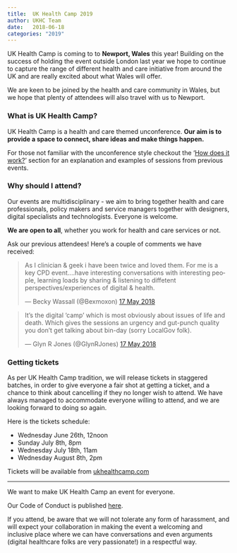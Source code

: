 ```yaml
---
title:  UK Health Camp 2019
author: UKHC Team
date:   2018-06-18
categories: "2019"
---
```

UK Health Camp is coming to to **Newport, Wales** this year! Building on the success of holding the event outside London last year we hope to continue to capture the range of different health and care initiative from around the UK and are really excited about what Wales will offer.

We are keen to be joined by the health and care community in Wales, but we hope that plenty of attendees will also travel with us to Newport.

### What is UK Health Camp?

UK Health Camp is a health and care themed unconference. **Our aim is to provide a space to connect, share ideas and make things happen.**

For those not familiar with the unconference style checkout the ‘[How does it work?](/#how-does-it-work)’ section for an explanation and examples of sessions from previous events.

### Why should I attend?

Our events are multidisciplinary - we aim to bring together health and care professionals, policy makers and service managers together with designers, digital specialists and technologists. Everyone is welcome.

**We are open to all**, whether you work for health and care services or not.

Ask our previous attendees! Here’s a couple of comments we have received:

<blockquote class="twitter-tweet" data-conversation="none" data-lang="en-gb"><p lang="en" dir="ltr">As I clinician &amp; geek i have been twice and loved them. For me is a key CPD event....have interesting conversations with interesting people, learning loads by sharing &amp; listening to diffetent perspectives/experiences of digital &amp; health.</p>&mdash; Becky Wassall (@Bexmoxon) <a href="https://twitter.com/Bexmoxon/status/997015337102139393?ref_src=twsrc%5Etfw">17 May 2018</a></blockquote>

<blockquote class="twitter-tweet" data-conversation="none" data-lang="en-gb"><p lang="en" dir="ltr">It’s the digital ‘camp’ which is most obviously about issues of life and death. Which gives the sessions an urgency and gut-punch quality you don’t get talking about bin-day (sorry LocalGov folk).</p>&mdash; Glyn R Jones (@GlynRJones) <a href="https://twitter.com/GlynRJones/status/997248721875156992?ref_src=twsrc%5Etfw">17 May 2018</a></blockquote>

### Getting tickets

As per UK Health Camp tradition, we will release tickets in staggered batches, in order to give everyone a fair shot at getting a ticket, and a chance to think about cancelling if they no longer wish to attend. We have always managed to accommodate everyone willing to attend, and we are looking forward to doing so again.

Here is the tickets schedule:
- Wednesday June 26th, 12noon
- Sunday July 8th, 8pm
- Wednesday July 18th, 11am
- Wednesday August 8th, 2pm

Tickets will be available from [ukhealthcamp.com](https://ukhealthcamp.com/)

---

We want to make UK Health Camp an event for everyone. 

Our Code of Conduct is published [here](/code-of-conduct). 

If you attend, be aware that we will not tolerate any form of harassment, and will expect your collaboration in making the event a welcoming and inclusive place where we can have conversations and even arguments (digital healthcare folks are very passionate!) in a respectful way.

<script async src="https://platform.twitter.com/widgets.js" charset="utf-8"></script>
